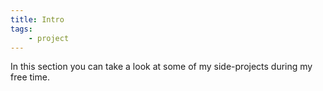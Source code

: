 ```yaml
---
title: Intro
tags:
    - project
---
```


In this section you can take a look at some of my side-projects during my free time.